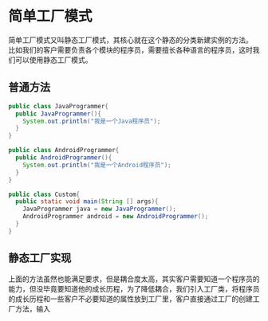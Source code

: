 # 简单工厂模式       
简单工厂模式又叫静态工厂模式，其核心就在这个静态的分类新建实例的方法。         
比如我们的客户需要负责各个模块的程序员，需要擅长各种语言的程序员，这时我们可以使用静态工厂模式。     
## 普通方法      

```Java
public class JavaProgrammer{
  public JavaProgrammer(){
    System.out.println("我是一个Java程序员");
  }
}

public class AndroidProgrammer{
  public AndroidProgrammer(){
    System.out.println("我是一个Android程序员");
  }
}

public class Custom{
  public static void main(String [] args){
    JavaProgrammer java = new JavaProgrammer();
    AndroidProgrammer android = new AndroidProgrammer();
  }
}
```

## 静态工厂实现       
上面的方法虽然也能满足要求，但是耦合度太高，其实客户需要知道一个程序员的能力，但没毕竟要知道他的成长历程，为了降低耦合，我们引入工厂类，将程序员的成长历程和一些客户不必要知道的属性放到工厂里，客户直接通过工厂的创建工厂方法，输入
